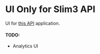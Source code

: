 UI Only for Slim3 API
=====================

UI for [this API][1] application.







#### TODO: 
 - Analytics UI





[1]: https://github.com/saumya/Slim3Basics